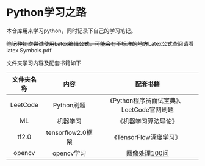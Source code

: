 <!--
 * @Author: wuwuwu
 * @Date: 2019-12-30 11:06:35
 * @LastEditors: wuwuwu
 * @LastEditTime: 2020-04-07 17:54:07
 * @Description: 
 -->
# Python学习之路
本仓库用来学习python，同时记录下自己的学习笔记。

~~笔记种初次尝试使用Latex编辑公式，可能会有不标准的地方~~Latex公式查阅请看 latex Symbols.pdf

文件夹学习内容及配套书籍如下

文件夹名称|内容|配套书籍
:--:|:--:|:--:
LeetCode|Python刷题|《Python程序员面试宝典》、LeetCode官网刷题
ML|机器学习|《机器学习算法导论》
tf2.0|tensorflow2.0框架|《TensorFlow深度学习》
opencv|opencv学习|[图像处理100问](https://github.com/gzr2017/ImageProcessing100Wen)
